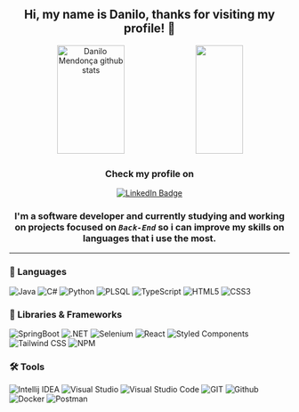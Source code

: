 <div align="center">
  
## Hi, my name is Danilo, thanks for visiting my profile! 👋

<div align="center">  
  <img width="49%" height="195px" src="https://github-readme-stats.vercel.app/api?username=DaniloMendonca08&show_icons=true&count_private=true&hide_border=true&title_color=6666ff&icon_color=6666ff&text_color=c9d1d9&bg_color=0d1117" alt="Danilo Mendonça github stats" /> 
  <img width="41%" height="195px" src="https://github-readme-stats.vercel.app/api/top-langs/?username=DaniloMendonca08&layout=compact&hide_border=true&title_color=6666ff&text_color=c9d1d9&bg_color=0d1117" />
</div>

<div align="center">
  
### Check my profile on 
<a href="https://www.linkedin.com/in/danilomendonca08" target="_blank">
<img src="https://img.shields.io/badge/LinkedIn-0077B5?style=for-the-badge&logo=linkedin&logoColor=white" alt="LinkedIn Badge" style="vertical-align: middle;">
</a>

</div>

### I'm a software developer and currently studying and working on projects focused on *`Back-End`* so i can improve my skills on languages that i use the most.

</div>

___

### 🎯 Languages

![Java](https://img.shields.io/badge/java-%23ED8B00.svg?style=for-the-badge&logo=openjdk&logoColor=white)
![C#](https://img.shields.io/badge/c%23-%235C2D91.svg?style=for-the-badge&logo=csharp&logoColor=white)
![Python](https://img.shields.io/badge/python-3670A0?style=for-the-badge&logo=python&logoColor=ffdd54)
![PLSQL](https://img.shields.io/badge/PLSQL-F80000?style=for-the-badge&logo=oracle&logoColor=black)
![TypeScript](https://img.shields.io/badge/typescript-%23007ACC.svg?style=for-the-badge&logo=typescript&logoColor=white)
![HTML5](https://img.shields.io/badge/html5-%23E34F26.svg?style=for-the-badge&logo=html5&logoColor=white)
![CSS3](https://img.shields.io/badge/css3-%231572B6.svg?style=for-the-badge&logo=css3&logoColor=white)

### 📘 Libraries & Frameworks

![SpringBoot](https://img.shields.io/badge/Spring_Boot-6DB33F?style=for-the-badge&logo=spring-boot&logoColor=white)
![.NET](https://img.shields.io/badge/.NET-512BD4?style=for-the-badge&logo=dotnet&logoColor=white)
![Selenium](https://img.shields.io/badge/Selenium-43B02A?style=for-the-badge&logo=Selenium&logoColor=white)
![React](https://img.shields.io/badge/React-20232A?style=for-the-badge&logo=react&logoColor=61DAFB)
![Styled Components](https://img.shields.io/badge/styled--components-DB7093?style=for-the-badge&logo=styled-components&logoColor=white)
![Tailwind CSS](https://img.shields.io/badge/Tailwind_CSS-38B2AC?style=for-the-badge&logo=tailwind-css&logoColor=white)
![NPM](https://img.shields.io/badge/npm-CB3837?style=for-the-badge&logo=npm&logoColor=white)

### 🛠️ Tools 

![Intellij IDEA](https://img.shields.io/badge/IntelliJ_IDEA-000000.svg?style=for-the-badge&logo=intellij-idea&logoColor=white)
![Visual Studio](https://img.shields.io/badge/Visual_Studio-5C2D91?style=for-the-badge&logo=visual%20studio&logoColor=white)
![Visual Studio Code](https://img.shields.io/badge/Visual_Studio_Code-0078D4?style=for-the-badge&logo=visual%20studio%20code&logoColor=white)
![GIT](https://img.shields.io/badge/GIT-E44C30?style=for-the-badge&logo=git&logoColor=white)
![Github](https://img.shields.io/badge/GitHub-100000?style=for-the-badge&logo=github&logoColor=white)
![Docker](https://img.shields.io/badge/Docker-2CA5E0?style=for-the-badge&logo=docker&logoColor=white)
![Postman](https://img.shields.io/badge/Postman-FF6C37?style=for-the-badge&logo=Postman&logoColor=white)
